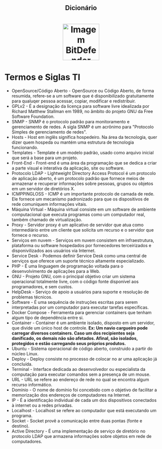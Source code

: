 <!-- Title -->

<p align="center">
  <h2 align="center">Dicionário</h2>
  <h1 align="center"><img src="https://cdn-icons-png.flaticon.com/512/917/917219.png" alt="Imagem BitDefender" width="120"></h1>

  # Termos e Siglas TI
  - OpenSource/Código Aberto - OpenSource ou Código Aberto, de forma resumida, refere-se a um software que é disponibilizado gratuitamente para qualuqer pessoa acessar, copiar, modificar e redistribuir.
  - GPLv2 - É a designação da licença para software livre idealizada por Richard Matthew Stallman em 1989, no âmbito do projeto GNU da Free Software Foundation.
  - SNMP - SNMP é o protocolo padrão para monitoramento e gerenciamento de redes. A sigla SNMP é um acrônimo para "Protocolo Simples de gerenciamento de redes".
- Hosts - Host em inglês significa hospedeiro. Na área da tecnologia, quer dizer quem hospeda ou mantém uma estrutura de tecnologia funcionando.
- Templates - Template é um modelo padrão, usado como arquivo inicial que será a base para um projeto.
- Front-End - Front-end é uma área da programação que se dedica a criar a parte visual e interativa da aplicação, site ou software.
- Protocolo LDAP - Lightweight Directory Access Protocol é um protocolo de aplicação aberto, é um protocolo padrão que fornece meios de armazenar e recuperar informações sobre pessoas, grupos ou objetos em um servidor de diretórios X.
- ICMPPINGLOSS - ICMP é um importante protocolo de camada de rede. Ele fornece um mecanismo padronizado para que os dispositivos de rede comuniquem informações vitais. 
- Máquina Virtual - Máquina virtual consiste em um software de ambiente computacional que executa programas como um computador real, também chamado de virtualização.
- Proxy - Servidor proxy é um aplicativo de servidor que atua como intermediário entre um cliente que solicita um recurso e o servidor que fornece o recurso.
- Serviços em nuvem - Serviços em nuvem consistem em infraestrutura, plataforma ou software hospedados por fornecedores terceirizados e disponivilizados aos usuários via Internet.
- Service Desk - Podemos definir Service Desk como uma central de serviços que oferece um suporte técnico altamente especializado.
- PHP - É uma linguagem de programação voltada para o desenvolvimento de aplicações para a Web.
- GNU - Projeto GNU, com o principal objetivo criar um sistema operacional totalmente livre, com o código fonte disponível aos programadores, e sem custos.
- HelpDesk - Serviço de apoio a usuários para suporte e resolução de problemas técnicos.
- Software - É uma sequência de instruções escritas para serem interpretadas por um computador para executar tarefas específicas.
- Docker Compose - Ferramenta para gerenciar containers que tenham algum tipo de dependência entre si.
- Container - Container é um ambiente isolado, disposto em um servidor, que divide um único host de controle. **Ex: Um navio cargueiro pode carregar diversos containers. Caso um dos recipientes seja danificado, os demais não são afetados. Afinal, são isolados, protegidos e estão carregando seus próprios produtos.**
- Ubuntu - Sistema operacional de código aberto, construido a partir do núcleo Linux.
- Deploy - Deploy consiste no processo de colocar no ar uma aplicação já concluída.
- Terminal - Interface dedicada ao desenvolvedor ou especialista da computação para executar comandos sem a presença de um mouse.
- URL - URL se refere ao endereço de rede no qual se encontra algum recurso informático.
- Domínio - O nome de domínio foi concebido com o objetivo de facilitar a memorização dos endereços de computadores na Internet.
- IP - É a identificação individual de cada um dos dispositivos conectados à internet ou a redes privadas.
- Localhost - Localhost se refere ao computador que está executando um programa.
- Socket - Socket provê a comunicação entre duas pontas (fonte e destino).
- Active Directory - É uma implementação de serviço de diretório no protocolo LDAP que armazena informações sobre objetos em rede de computadores.

